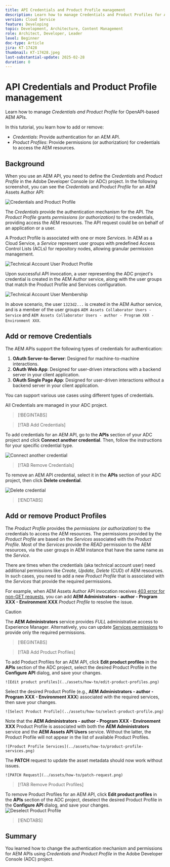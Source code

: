 ```yaml
---
title: API Credentials and Product Profile management
description: Learn how to manage Credentials and Product Profiles for AEM APIs.
version: Cloud Service
feature: Developing
topic: Development, Architecture, Content Management
role: Architect, Developer, Leader
level: Beginner
doc-type: Article
jira: KT-17428
thumbnail: KT-17428.jpeg
last-substantial-update: 2025-02-28
duration: 0
---
```


# API Credentials and Product Profile management

Learn how to manage _Credentials and Product Profile_ for OpenAPI-based AEM APIs.

In this tutorial, you learn how to add or remove:

- _Credentials_: Provide authentication for an AEM API.
- _Product Profiles_:  Provide permissions (or authorization) for credentials to access the AEM resources.

## Background

When you use an AEM API, you need to define the _Credentials_ and _Product Profile_ in the Adobe Developer Console (or ADC) project. In the following screenshot, you can see the _Credentials_ and _Product Profile_ for an AEM Assets Author API:

![Credentials and Product Profile](../assets/how-to/API-Credentials-Product-Profile.png)

The _Credentials_ provide the authentication mechanism for the API. The _Product Profile_ grants  _permissions (or authorization)_ to the credentials, providing access the AEM resources. The API request could be on behalf of an application or a user. 

A Product Profile is associated with one or more _Services_. In AEM as a Cloud Service, a _Service_ represent user groups with predefined Access Control Lists (ACLs) for repository nodes, allowing granular permission management.

![Technical Account User Product Profile](../assets/s2s/technical-account-user-product-profile.png)

Upon successful API invocation, a user representing the ADC project's credential is created in the AEM Author service, along with the user groups that match the Product Profile and Services configuration.

![Technical Account User Membership](../assets/s2s/technical-account-user-membership.png)

In above scenario, the user `1323d2...` is created in the AEM Author service, and is a member of the user groups `AEM Assets Collaborator Users - Service` and `AEM Assets Collaborator Users - author - Program XXX - Environment XXX`.

## Add or remove Credentials

The AEM APIs support the following types of credentials for authentication:

1. **OAuth Server-to-Server**: Designed for machine-to-machine interactions.
1. **OAuth Web App**: Designed for user-driven interactions with a backend server in your client application.
1. **OAuth Single Page App**: Designed for user-driven interactions without a backend server in your client application.

You can support various use cases using different types of credentials.

All Credentials are managed in your ADC project. 

>[!BEGINTABS]

>[!TAB Add Credentials]

To add credentials for an AEM API, go to the **APIs** section of your ADC project and click **Connect another credential**. Then, follow the instructions for your specific credential type.

![Connect another credential](../assets/how-to/connect-another-credential.png)

>[!TAB Remove Credentials]

To remove an AEM API credential, select it in the **APIs** section of your ADC project, then click **Delete credential**.

![Delete credential](../assets/how-to/delete-credential.png)


>[!ENDTABS]

## Add or remove Product Profiles

The _Product Profile_ provides the _permissions (or authorization)_ to the credentials to access the AEM resources. The permissions provided by the _Product Profile_ are based on the _Services_ associated with the _Product Profile_. Most of the _Services_ provide the _READ_ permission to the AEM resources, via the user groups in AEM instance that have the same name as the _Service_.

There are times when the credentials (aka technical account user) need additional permissions like _Create, Update, Delete_ (CUD) of AEM resources. In such cases, you need to add a new _Product Profile_ that is associated with the _Services_ that provide the required permissions.

For example, when AEM Assets Author API invocation receives [403 error for non-GET requests](../use-cases/invoke-api-using-oauth-s2s.md#403-error-for-non-get-requests), you can add **AEM Administrators - author - Program XXX - Environment XXX** _Product Profile_ to resolve the issue.

>[!CAUTION]
>
>The **AEM Administrators** service provides _FULL_ administrative access to Experience Manager. Alternatively, you can update [Services permissions](./services-user-group-permission-management.md) to provide only the required permissions.

>[!BEGINTABS]

>[!TAB Add Product Profiles]

To add Product Profiles for an AEM API, click **Edit product profiles** in the **APIs** section of the ADC project, select the desired Product Profile in the **Configure API** dialog, and save your changes.

    ![Edit product profiles](../assets/how-to/edit-product-profiles.png)

Select the desired Product Profile (e.g., **AEM Administrators - author - Program XXX - Environment XXX**) associated with the required services, then save your changes.

    ![Select Product Profile](../assets/how-to/select-product-profile.png)

Note that the **AEM Administrators - author - Program XXX - Environment XXX** Product Profile is associated with both the **AEM Administrators** service and the **AEM Assets API Users** service. Without the latter, the Product Profile will not appear in the list of available Product Profiles.

    ![Product Profile Services](../assets/how-to/product-profile-services.png)

The **PATCH** request to update the asset metadata should now work without issues.

    ![PATCH Request](../assets/how-to/patch-request.png)


>[!TAB Remove Product Profiles]

To remove Product Profiles for an AEM API, click **Edit product profiles** in the **APIs** section of the ADC project, deselect the desired Product Profile in the **Configure API** dialog, and save your changes.
    ![Deselect Product Profile](../assets/how-to/deselect-product-profile.png)

>[!ENDTABS]

## Summary

You learned how to change the authentication mechanism and permissions for AEM APIs using _Credentials and Product Profile_ in the Adobe Developer Console (ADC) project.
